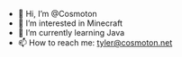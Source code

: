 - 👋 Hi, I’m @Cosmoton
- 👀 I’m interested in Minecraft
- 🌱 I’m currently learning Java
- 📫 How to reach me: tyler@cosmoton.net

<!---
Cosmoton/Cosmoton is a ✨ special ✨ repository because its `README.md` (this file) appears on your GitHub profile.
You can click the Preview link to take a look at your changes.
--->
